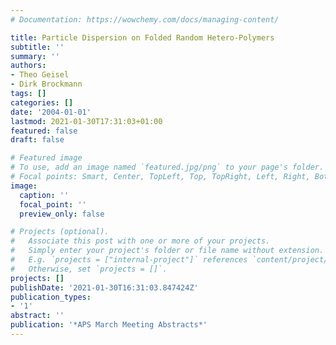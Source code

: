 ```yaml
---
# Documentation: https://wowchemy.com/docs/managing-content/

title: Particle Dispersion on Folded Random Hetero-Polymers
subtitle: ''
summary: ''
authors:
- Theo Geisel
- Dirk Brockmann
tags: []
categories: []
date: '2004-01-01'
lastmod: 2021-01-30T17:31:03+01:00
featured: false
draft: false

# Featured image
# To use, add an image named `featured.jpg/png` to your page's folder.
# Focal points: Smart, Center, TopLeft, Top, TopRight, Left, Right, BottomLeft, Bottom, BottomRight.
image:
  caption: ''
  focal_point: ''
  preview_only: false

# Projects (optional).
#   Associate this post with one or more of your projects.
#   Simply enter your project's folder or file name without extension.
#   E.g. `projects = ["internal-project"]` references `content/project/deep-learning/index.md`.
#   Otherwise, set `projects = []`.
projects: []
publishDate: '2021-01-30T16:31:03.847424Z'
publication_types:
- '1'
abstract: ''
publication: '*APS March Meeting Abstracts*'
---
```

